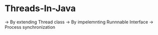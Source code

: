 # Threads-In-Java
-> By extending Thread class
-> By impelemnting Runnnable Interface
-> Process synchronization

